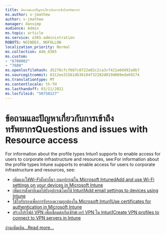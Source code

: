```yaml
---
title: ข้อถามและปัญหาเกี่ยวกับการเข้าถึงทรัพยากร
ms.author: v-jmathew
author: v-jmathew
manager: dansimp
audience: Admin
ms.topic: article
ms.service: o365-administration
ROBOTS: NOINDEX, NOFOLLOW
localization_priority: Normal
ms.collection: Adm_O365
ms.custom:
- "6700002"
- "7680"
ms.openlocfilehash: d5278cfcf607c0722e02c2ca3cf421e0d492a9b7
ms.sourcegitcommit: 6312ee31561db36104f32282d019d069ede69174
ms.translationtype: MT
ms.contentlocale: th-TH
ms.lasthandoff: 03/11/2021
ms.locfileid: "50750227"
---
```

# <a name="questions-and-issues-with-resource-access"></a><span data-ttu-id="c532f-102">ข้อถามและปัญหาเกี่ยวกับการเข้าถึงทรัพยากร</span><span class="sxs-lookup"><span data-stu-id="c532f-102">Questions and issues with Resource access</span></span>

<span data-ttu-id="c532f-103">For information about the profile types Intun1 supports to enable access for users to corporate infrastructure and resources, see:</span><span class="sxs-lookup"><span data-stu-id="c532f-103">For information about the profile types Intune supports to enable access for users to corporate infrastructure and resources, see:</span></span>

- [<span data-ttu-id="c532f-104">เพิ่มและใช้Wi-Fiตั้งค่าอื่นๆ บนอุปกรณ์ใน Microsoft Intuned</span><span class="sxs-lookup"><span data-stu-id="c532f-104">Add and use Wi-Fi settings on your devices in Microsoft Intune</span></span>](https://docs.microsoft.com/mem/intune/configuration/wi-fi-settings-configure)
- [<span data-ttu-id="c532f-105">เพิ่มการตั้งค่าอีเมลไปยังอุปกรณ์โดยใช้ Intun1</span><span class="sxs-lookup"><span data-stu-id="c532f-105">Add email settings to devices using Intune</span></span>](https://docs.microsoft.com/mem/intune/configuration/email-settings-configure)
- [<span data-ttu-id="c532f-106">ใช้ใบรับรองเพื่อการรับรองความถูกต้องใน Microsoft Intun1</span><span class="sxs-lookup"><span data-stu-id="c532f-106">Use certificates for authentication in Microsoft Intune</span></span>](https://docs.microsoft.com/mem/intune/protect/certificates-configure)
- [<span data-ttu-id="c532f-107">สร้างโปรไฟล์ VPN เพื่อเชื่อมต่อกับเซิร์ฟเวอร์ VPN ใน Intun1</span><span class="sxs-lookup"><span data-stu-id="c532f-107">Create VPN profiles to connect to VPN servers in Intune</span></span>](https://docs.microsoft.com/mem/intune/configuration/vpn-settings-configure)

[<span data-ttu-id="c532f-108">อ่านเพิ่มเติม...</span><span class="sxs-lookup"><span data-stu-id="c532f-108">Read more...</span></span>](https://docs.microsoft.com/mem/intune/configuration/device-profile-troubleshoot)
